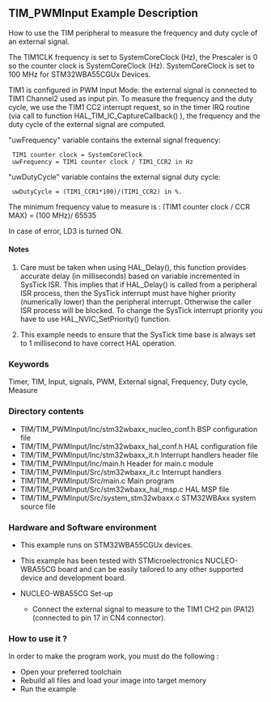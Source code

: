 ## <b>TIM_PWMInput Example Description</b>

How to use the TIM peripheral to measure the frequency and 
duty cycle of an external signal.

The TIM1CLK frequency is set to SystemCoreClock (Hz), the Prescaler is 0 so the 
counter clock is SystemCoreClock (Hz).
SystemCoreClock is set to 100 MHz for STM32WBA55CGUx Devices.

TIM1 is configured in PWM Input Mode: the external signal is connected to 
TIM1 Channel2 used as input pin.
To measure the frequency and the duty cycle, we use the TIM1 CC2 interrupt request,
so in the timer IRQ routine (via call to function HAL_TIM_IC_CaptureCallback() ),
the frequency and the duty cycle of the external signal are computed.

"uwFrequency" variable contains the external signal frequency:

     TIM1 counter clock = SystemCoreClock
     uwFrequency = TIM1 counter clock / TIM1_CCR2 in Hz

"uwDutyCycle" variable contains the external signal duty cycle:

     uwDutyCycle = (TIM1_CCR1*100)/(TIM1_CCR2) in %.

The minimum frequency value to measure is :
     (TIM1 counter clock / CCR MAX) = (100 MHz)/ 65535

In case of error, LD3 is turned ON.

#### <b>Notes</b>

 1. Care must be taken when using HAL_Delay(), this function provides accurate delay (in milliseconds)
    based on variable incremented in SysTick ISR. This implies that if HAL_Delay() is called from
    a peripheral ISR process, then the SysTick interrupt must have higher priority (numerically lower)
    than the peripheral interrupt. Otherwise the caller ISR process will be blocked.
    To change the SysTick interrupt priority you have to use HAL_NVIC_SetPriority() function.

 2. This example needs to ensure that the SysTick time base is always set to 1 millisecond
    to have correct HAL operation.

### <b>Keywords</b>

Timer, TIM, Input, signals, PWM, External signal, Frequency, Duty cycle, Measure

### <b>Directory contents</b>

  - TIM/TIM_PWMInput/Inc/stm32wbaxx_nucleo_conf.h   BSP configuration file
  - TIM/TIM_PWMInput/Inc/stm32wbaxx_hal_conf.h    	HAL configuration file
  - TIM/TIM_PWMInput/Inc/stm32wbaxx_it.h          	Interrupt handlers header file
  - TIM/TIM_PWMInput/Inc/main.h                  	Header for main.c module  
  - TIM/TIM_PWMInput/Src/stm32wbaxx_it.c          	Interrupt handlers
  - TIM/TIM_PWMInput/Src/main.c                  	Main program
  - TIM/TIM_PWMInput/Src/stm32wbaxx_hal_msp.c     	HAL MSP file
  - TIM/TIM_PWMInput/Src/system_stm32wbaxx.c      	STM32WBAxx system source file


### <b>Hardware and Software environment</b>

  - This example runs on STM32WBA55CGUx devices.
    
  - This example has been tested with STMicroelectronics NUCLEO-WBA55CG 
    board and can be easily tailored to any other supported device 
    and development board.

  - NUCLEO-WBA55CG Set-up
    - Connect the external signal to measure to the TIM1 CH2 pin (PA12) (connected to pin 17 in CN4 connector).

### <b>How to use it ?</b>

In order to make the program work, you must do the following :

 - Open your preferred toolchain
 - Rebuild all files and load your image into target memory
 - Run the example


